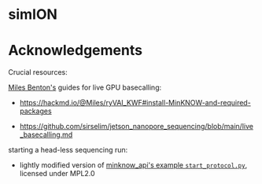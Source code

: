# simION

# Acknowledgements

Crucial resources: 

[Miles Benton's](https://github.com/sirselim) guides for live GPU basecalling:

- https://hackmd.io/@Miles/ryVAI_KWF#install-MinKNOW-and-required-packages

- https://github.com/sirselim/jetson_nanopore_sequencing/blob/main/live_basecalling.md

starting a head-less sequencing run:

- lightly modified version of [minknow_api's example `start_protocol.py`](https://github.com/nanoporetech/minknow_api/blob/9302ac463827fc492e6d5fa80c29f56707ca7984/python/minknow_api/examples/start_protocol.py), licensed under MPL2.0


